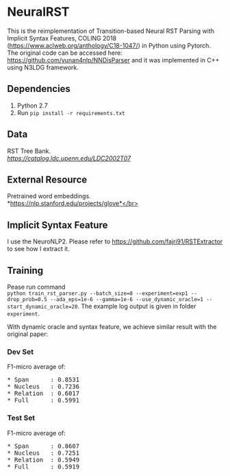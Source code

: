 # NeuralRST

This is the reimplementation of Transition-based Neural RST Parsing with Implicit Syntax Features, COLING 2018 (https://www.aclweb.org/anthology/C18-1047/) in Python using Pytorch. The original code can be accessed here: https://github.com/yunan4nlp/NNDisParser and it was implemented in C++ using N3LDG framework.

## Dependencies 
1. Python 2.7
2. Run `pip install -r requirements.txt`

## Data ##
RST Tree Bank.</br>
*https://catalog.ldc.upenn.edu/LDC2002T07*

## External Resource ##
Pretrained word embeddings.</br>
*https://nlp.stanford.edu/projects/glove*</br>

## Implicit Syntax Feature ##
I use the NeuroNLP2. Please refer to https://github.com/fajri91/RSTExtractor to see how I extract it.

## Training ##
Pease run command </br>
`python train_rst_parser.py --batch_size=8 --experiment=exp1 --drop_prob=0.5 --ada_eps=1e-6 --gamma=1e-6 --use_dynamic_oracle=1 --start_dynamic_oracle=20`. 
The example log output is given in folder `experiment`.

With dynamic oracle and syntax feature, we achieve similar result with the original paper: </br>
### Dev Set ###
F1-micro average of: </br>
<pre>
* Span      : 0.8531
* Nucleus   : 0.7236
* Relation  : 0.6017
* Full      : 0.5991
</pre>
### Test Set ###
F1-micro average of: </br>
<pre>
* Span      : 0.8607
* Nucleus   : 0.7251
* Relation  : 0.5949
* Full      : 0.5919
</pre>
